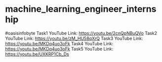 # machine_learning_engineer_internship
 #oasisinfobyte 
 Task1 YouTube Link: https://youtu.be/2cnQpNBuQVo
 Task2 YouTube Link: https://youtu.be/zM_HU58qXrQ
 Task3 YouTube Link: https://youtu.be/MKDq4uo3oFk
 Task4 YouTube Link: https://youtu.be/MKDq4uo3oFk
Task5 YouTube Link: https://youtu.be/UXKRP1Cb_Ds
